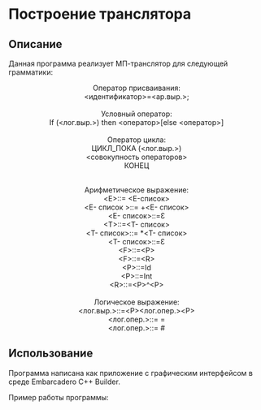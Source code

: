 # Построение транслятора
## Описание
<p>Данная программа реализует МП-транслятор для следующей грамматики:</p>
<div align="center">
Оператор присваивания:<br>
<идентификатор>=<ар.выр.>;<br>
<br>
Условный оператор:<br>
If (<лог.выр.>) then <оператор>[else <оператор>]<br>
<br>
Оператор цикла:<br>
ЦИКЛ_ПОКА (<лог.выр.>)<br>
<совокупность операторов><br>
КОНЕЦ<br><br>

Арифметическое выражение:<br>
\<E>::= <T><E-список>   <br>
<E- список >::= +<T><E- список><br>
<E- список>::=Ɛ<br>
\<T>::=<F><T- список><br>
<T- список>::= *<F><T- список><br>
<T- список>::=Ɛ<br>
\<F>::=\<P><br>
\<F>::=\<R><br>
\<P>::=Id<br>
\<P>::=Int<br>
\<R>::=\<P>^\<P><br>
<br>
Логическое выражение:<br>
<лог.выр.>::=\<P><лог.опер.>\<P><br>
<лог.опер.>::= =<br>
<лог.опер.>::= #<br>
</div>

## Использование
<p>Программа написана как приложение с графическим интерфейсом в среде Embarcadero C++ Builder.</p>
<p>
  Пример работы программы:
</p>
<div align="center">
  
</div>
